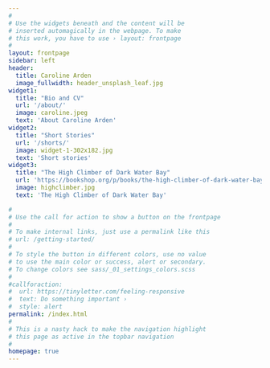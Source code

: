 ```yaml
---
#
# Use the widgets beneath and the content will be
# inserted automagically in the webpage. To make
# this work, you have to use › layout: frontpage
#
layout: frontpage
sidebar: left
header:
  title: Caroline Arden
  image_fullwidth: header_unsplash_leaf.jpg
widget1:
  title: "Bio and CV"
  url: '/about/'
  image: caroline.jpeg
  text: 'About Caroline Arden'
widget2:
  title: "Short Stories"
  url: '/shorts/'
  image: widget-1-302x182.jpg
  text: 'Short stories'
widget3:
  title: "The High Climber of Dark Water Bay"
  url: 'https://bookshop.org/p/books/the-high-climber-of-dark-water-bay-caroline-arden/9761800'
  image: highclimber.jpg
  text: 'The High Climber of Dark Water Bay'

#
# Use the call for action to show a button on the frontpage
#
# To make internal links, just use a permalink like this
# url: /getting-started/
#
# To style the button in different colors, use no value
# to use the main color or success, alert or secondary.
# To change colors see sass/_01_settings_colors.scss
#
#callforaction:
#  url: https://tinyletter.com/feeling-responsive
#  text: Do something important ›
#  style: alert
permalink: /index.html
#
# This is a nasty hack to make the navigation highlight
# this page as active in the topbar navigation
#
homepage: true
---
```

